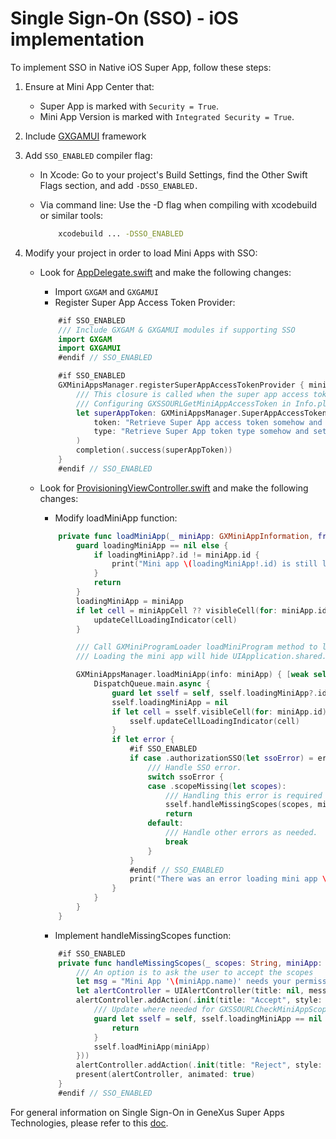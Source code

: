 # Single Sign-On (SSO) - iOS implementation

To implement SSO in Native iOS Super App, follow these steps:

1. Ensure at Mini App Center that:
    - Super App is marked with `Security = True`.
    - Mini App Version is marked with `Integrated Security = True`.

2. Include [GXGAMUI](https://github.com/GeneXus-SwiftPackages/GXGAMUI.git) framework

3. Add `SSO_ENABLED` compiler flag:
    - In Xcode:
        Go to your project's Build Settings, find the Other Swift Flags section, and add `-DSSO_ENABLED.`

    - Via command line:
        Use the -D flag when compiling with xcodebuild or similar tools:
        ```bash
            xcodebuild ... -DSSO_ENABLED
        ```

4. Modify your project in order to load Mini Apps with SSO:
    - Look for [AppDelegate.swift](/iOS/ExampleSuperApp/AppDelegate.swift) and make the following changes:

        - Import `GXGAM` and `GXGAMUI`
        - Register Super App Access Token Provider:

        ```swift
            #if SSO_ENABLED
            /// Include GXGAM & GXGAMUI modules if supporting SSO
            import GXGAM
            import GXGAMUI
            #endif // SSO_ENABLED

            #if SSO_ENABLED
            GXMiniAppsManager.registerSuperAppAccessTokenProvider { miniAppId, completion in
                /// This closure is called when the super app access token is required for requesting an authorization token for the mini-app with the given id.
                /// Configuring GXSSOURLGetMiniAppAccessToken in Info.plist is required (GXSSOURLCheckMiniAppScope is optional).
                let superAppToken: GXMiniAppsManager.SuperAppAccessToken? = (
                    token: "Retrieve Super App access token somehow and set it here",
                    type: "Retrieve Super App token type somehow and set it here"
                )
                completion(.success(superAppToken))
            }
            #endif // SSO_ENABLED
        ```
    
    - Look for [ProvisioningViewController.swift](/iOS/ExampleSuperApp/ProvisioningViewController.swift) and make the following changes:

        - Modify loadMiniApp function:

        ```swift
            private func loadMiniApp(_ miniApp: GXMiniAppInformation, from miniAppCell: MiniAppTableViewCell? = nil) {
                guard loadingMiniApp == nil else {
                    if loadingMiniApp?.id != miniApp.id {
                        print("Mini app \(loadingMiniApp!.id) is still loading...")
                    }
                    return
                }
                loadingMiniApp = miniApp
                if let cell = miniAppCell ?? visibleCell(for: miniApp.id) {
                    updateCellLoadingIndicator(cell)
                }

                /// Call GXMiniProgramLoader loadMiniProgram method to load a mini app. Use completion handler to handle error or to provide feedback.
                /// Loading the mini app will hide UIApplication.shared.keyWindow, and it will be restored when the mini app exits to the host super app.

                GXMiniAppsManager.loadMiniApp(info: miniApp) { [weak self] error in
                    DispatchQueue.main.async {
                        guard let sself = self, sself.loadingMiniApp?.id == miniApp.id else { return }
                        sself.loadingMiniApp = nil
                        if let cell = sself.visibleCell(for: miniApp.id) {
                            sself.updateCellLoadingIndicator(cell)
                        }
                        if let error {
                            #if SSO_ENABLED
                            if case .authorizationSSO(let ssoError) = error {
                                /// Handle SSO error.
                                switch ssoError {
                                case .scopeMissing(let scopes):
                                    /// Handling this error is required if GXSSOURLCheckMiniAppScope was configured (which returned is_allowed = false resulting in this error).
                                    sself.handleMissingScopes(scopes, miniApp: miniApp)
                                    return
                                default:
                                    /// Handle other errors as needed.
                                    break
                                }
                            }
                            #endif // SSO_ENABLED
                            print("There was an error loading mini app \(miniApp.id): \(error.localizedDescription)")
                        }
                    }
                }
	        }
        ```

        - Implement handleMissingScopes function:
        
        ```swift
            #if SSO_ENABLED
            private func handleMissingScopes(_ scopes: String, miniApp: GXMiniAppInformation) {
                ///	An option is to ask the user to accept the scopes
                let msg = "Mini App '\(miniApp.name)' needs your permission to access the following scopes: \(scopes)"
                let alertController = UIAlertController(title: nil, message: msg, preferredStyle: .alert)
                alertController.addAction(.init(title: "Accept", style: .default, handler: { [weak self] _ in
                    /// Update where needed for GXSSOURLCheckMiniAppScope to return is_allowed = true on the next call, and then call GXMiniAppsManager.loadMiniApp(info: miniApp) again.
                    guard let sself = self, sself.loadingMiniApp == nil else {
                        return
                    }
                    sself.loadMiniApp(miniApp)
                }))
                alertController.addAction(.init(title: "Reject", style: .cancel))
                present(alertController, animated: true)
            }
            #endif // SSO_ENABLED
        ```

For general information on Single Sign-On in GeneXus Super Apps Technologies, please refer to this [doc](../docs/SingleSignOn.md).
